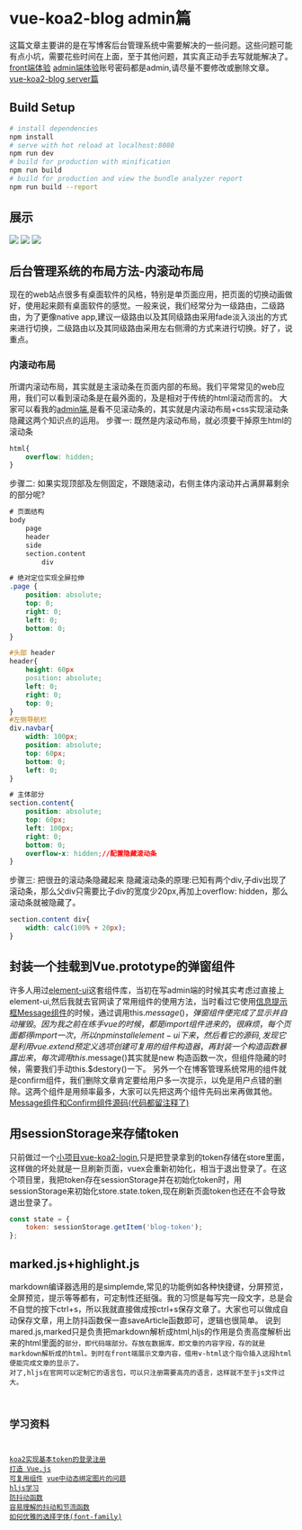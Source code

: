 # vue-koa2-blog admin篇

这篇文章主要讲的是在写博客后台管理系统中需要解决的一些问题。这些问题可能有点小坑，需要花些时间在上面，至于其他问题，其实真正动手去写就能解决了。
[front端体验](http://139.199.160.102)
[admin端体验](http://139.199.160.102:8888)账号密码都是admin,请尽量不要修改或删除文章。
[vue-koa2-blog server篇](https://github.com/sinner77/vue-koa2-blog)

## Build Setup
``` bash
# install dependencies
npm install
# serve with hot reload at localhost:8080
npm run dev
# build for production with minification
npm run build
# build for production and view the bundle analyzer report
npm run build --report
```

## 展示
![](https://ooo.0o0.ooo/2017/06/27/595229a9de5c3.png)
![](https://ooo.0o0.ooo/2017/06/27/59522a43191b0.png)
![](https://ooo.0o0.ooo/2017/06/27/59522a4757b60.png)

## 后台管理系统的布局方法-内滚动布局
现在的web站点很多有桌面软件的风格，特别是单页面应用，把页面的切换动画做好，使用起来颇有桌面软件的感觉。一般来说，我们经常分为一级路由，二级路由，为了更像native app,建议一级路由以及其同级路由采用fade淡入淡出的方式来进行切换，二级路由以及其同级路由采用左右侧滑的方式来进行切换。好了，说重点。
### 内滚动布局
所谓内滚动布局，其实就是主滚动条在页面内部的布局。我们平常常见的web应用，我们可以看到滚动条是在最外面的，及是相对于传统的html滚动而言的。
大家可以看我的[admin端](http://139.199.160.102:8888),是看不见滚动条的，其实就是内滚动布局+css实现滚动条隐藏这两个知识点的运用。
步骤一: 既然是内滚动布局，就必须要干掉原生html的滚动条
```css
html{
    overflow: hidden;
}
```
步骤二: 如果实现顶部及左侧固定，不跟随滚动，右侧主体内滚动并占满屏幕剩余的部分呢?
```html
# 页面结构
body
    page
    header
    side
    section.content
        div
```
```css
# 绝对定位实现全屏拉伸
.page {
    position: absolute;
    top: 0;
    right: 0;
    left: 0;
    bottom: 0;
}
```
```css
#头部 header
header{
    height: 60px
    position: absolute;
    left: 0;
    right: 0;
    top: 0;
}
#左侧导航栏
div.navbar{
    width: 100px;
    position: absolute;
    top: 60px;
    bottom: 0;
    left: 0;
}
```
```css
# 主体部分
section.content{
    position: absolute;
    top: 60px;
    left: 100px;
    right: 0;
    bottom: 0;
    overflow-x: hidden;//配置隐藏滚动条
}
```
步骤三: 把很丑的滚动条隐藏起来
隐藏滚动条的原理:已知有两个div,子div出现了滚动条，那么父div只需要比子div的宽度少20px,再加上overflow: hidden，那么滚动条就被隐藏了。
```css
section.content div{
    width: calc(100% + 20px);
}
```
## 封装一个挂载到Vue.prototype的弹窗组件
许多人用过[element-ui](http://element.eleme.io/#/zh-CN/component/installation)这套组件库，当初在写admin端的时候其实考虑过直接上element-ui,然后我就去官网读了常用组件的使用方法，当时看过它使用[信息提示框Message组件](http://element.eleme.io/#/zh-CN/component/message)的时候，通过调用this.$message()，弹窗组件便完成了显示并自动摧毁。因为我之前在练手vue的时候，都是import组件进来的，很麻烦，每个页面都得import一次，所以npm install element-ui下来，然后看它的源码,发现它是利用vue.extend预定义选项创建可复用的组件构造器，再封装一个构造函数暴露出来，每次调用this.$message()其实就是new 构造函数一次，但组件隐藏的时候，需要我们手动this.$destory()一下。
另外一个在博客管理系统常用的组件就是confirm组件，我们删除文章肯定要给用户多一次提示，以免是用户点错的删除。这两个组件是用频率最多，大家可以先把这两个组件先码出来再做其他。
[Message组件和Confirm组件源码(代码都留注释了)](https://github.com/sinner77/vue-koa2-blog/tree/master/admin/src/components/common)

## 用sessionStorage来存储token
只前做过一个[小项目vue-koa2-login](https://github.com/sinner77/vue-koa2-login),只是把登录拿到的token存储在store里面，这样做的坏处就是一旦刷新页面，vuex会重新初始化，相当于退出登录了。在这个项目里，我把token存在sessionStorage并在初始化token时，用sessionStorage来初始化store.state.token,现在刷新页面token也还在不会导致退出登录了。
```javascript
const state = {
    token: sessionStorage.getItem('blog-token');
};
```
## marked.js+highlight.js
markdown编译器选用的是simplemde,常见的功能例如各种快捷键，分屏预览，全屏预览，提示等等都有，可定制性还挺强。我的习惯是每写完一段文字，总是会不自觉的按下ctrl+s，所以我就直接做成按ctrl+s保存文章了。大家也可以做成自动保存文章，用上防抖函数保一直saveArticle函数即可，逻辑也很简单。
说到mared.js,marked只是负责把markdown解析成html,hljs的作用是负责高度解析出来的html里面的<code>部分，即代码端部分。存放在数据库，即文章的内容字段，存的就是markdown解析成的html。到时在front端展示文章内容，借用v-html这个指令插入这段html便能完成文章的显示了。
对了,hljs在官网可以定制它的语言包，可以只注册需要高亮的语言，这样就不至于js文件过大。

## 学习资料
[koa2实现基本token的登录注册](https://github.com/sinner77/vue-koa2-login)
[打造 Vue.js 可复用组件](http://www.jianshu.com/p/79a37137e45d)
[vue中动态绑定图片的问题](http://www.cnblogs.com/hongmaju/p/6877090.html)
[hljs学习](http://blog.csdn.net/spy19881201/article/details/38866033)
[防抖动函数](http://jinlong.github.io/2016/04/24/Debouncing-and-Throttling-Explained-Through-Examples/)
[容易理解的抖动和节流函数](https://segmentfault.com/a/1190000005926579)
[如何优雅的选择字体(font-family)](https://segmentfault.com/a/1190000006110417)
